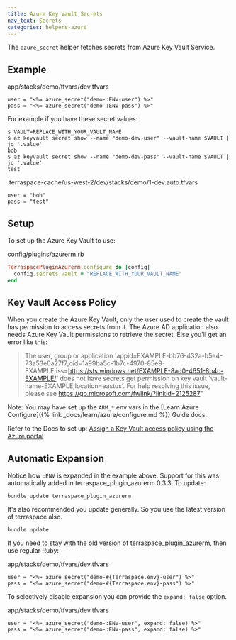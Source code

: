 ```yaml
---
title: Azure Key Vault Secrets
nav_text: Secrets
categories: helpers-azure
---
```


The `azure_secret` helper fetches secrets from Azure Key Vault Service.

## Example

app/stacks/demo/tfvars/dev.tfvars

    user = "<%= azure_secret("demo-:ENV-user") %>"
    pass = "<%= azure_secret("demo-:ENV-pass") %>"

For example if you have these secret values:

    $ VAULT=REPLACE_WITH_YOUR_VAULT_NAME
    $ az keyvault secret show --name "demo-dev-user" --vault-name $VAULT | jq '.value'
    bob
    $ az keyvault secret show --name "demo-dev-pass" --vault-name $VAULT | jq '.value'
    test

.terraspace-cache/us-west-2/dev/stacks/demo/1-dev.auto.tfvars

    user = "bob"
    pass = "test"

## Setup

To set up the Azure Key Vault to use:

config/plugins/azurerm.rb

```ruby
TerraspacePluginAzurerm.configure do |config|
  config.secrets.vault = "REPLACE_WITH_YOUR_VAULT_NAME"
end
```

## Key Vault Access Policy

When you create the Azure Key Vault, only the user used to create the vault has permission to access secrets from it. The Azure AD application also needs Azure Key Vault permissions to retrieve the secret. Else you'll get an error like this:

> The user, group or application 'appid=EXAMPLE-bb76-432a-b5e4-73a53e0a27f7;oid=1a99ba5c-1b7c-4970-85e9-EXAMPLE;iss=https://sts.windows.net/EXAMPLE-8ad0-4651-8b4c-EXAMPLE/' does not have secrets get permission on key vault 'vault-name-EXAMPLE;location=eastus'. For help resolving this issue, please see https://go.microsoft.com/fwlink/?linkid=2125287"

Note: You may have set up the `ARM_*` env vars in the [Learn Azure Configure]({% link _docs/learn/azure/configure.md %}) Guide docs.

Refer to the Docs to set up: [Assign a Key Vault access policy using the Azure portal](https://go.microsoft.com/fwlink/?linkid=2125287)

## Automatic Expansion

Notice how `:ENV` is expanded in the example above. Support for this was automatically added in terraspace\_plugin_azurerm 0.3.3. To update:

    bundle update terraspace_plugin_azurerm

It's also recommended you update generally. So you use the latest version of terraspace also.

    bundle update

If you need to stay with the old version of terraspace\_plugin_azurerm, then use regular Ruby:

app/stacks/demo/tfvars/dev.tfvars

    user = "<%= azure_secret("demo-#{Terraspace.env}-user") %>"
    pass = "<%= azure_secret("demo-#{Terraspace.env}-pass") %>"

To selectively disable expansion you can provide the `expand: false` option.

app/stacks/demo/tfvars/dev.tfvars

    user = "<%= azure_secret("demo-:ENV-user", expand: false) %>"
    pass = "<%= azure_secret("demo-:ENV-pass", expand: false) %>"
